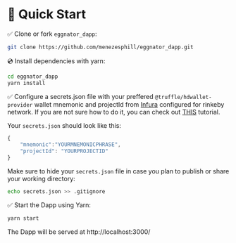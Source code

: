 # 🚀 Quick Start

✅ Clone or fork `eggnator_dapp`:

```sh
git clone https://github.com/menezesphill/eggnator_dapp.git
```

💿 Install dependencies with yarn:

```sh
cd eggnator_dapp
yarn install
```

✅ Configure a secrets.json file with your preffered `@truffle/hdwallet-provider` wallet mnemonic and projectId from [Infura](https://infura.io/) configured for rinkeby network. If you are not sure how to do it, you can check out [THIS](https://www.geeksforgeeks.org/deploying-smart-contract-on-test-main-network-using-truffle/) tutorial.

Your `secrets.json` should look like this:

```jsx
{
    "mnemonic":"YOURMNEMONICPHRASE",
    "projectId": "YOURPROJECTID"    
}
```

Make sure to hide your `secrets.json` file in case you plan to publish or share your working directory:

```sh
echo secrets.json >> .gitignore
```

✅ Start the Dapp using Yarn:

```sh
yarn start
```

The Dapp will be served at http://localhost:3000/
